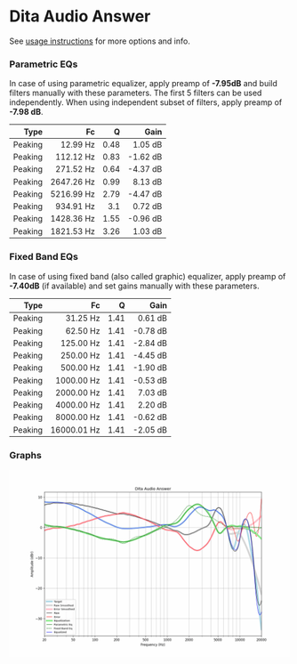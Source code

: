 # Dita Audio Answer
See [usage instructions](https://github.com/jaakkopasanen/AutoEq#usage) for more options and info.

### Parametric EQs
In case of using parametric equalizer, apply preamp of **-7.95dB** and build filters manually
with these parameters. The first 5 filters can be used independently.
When using independent subset of filters, apply preamp of **-7.98 dB**.

| Type    | Fc         |    Q | Gain     |
|--------:|-----------:|-----:|---------:|
| Peaking | 12.99 Hz   | 0.48 | 1.05 dB  |
| Peaking | 112.12 Hz  | 0.83 | -1.62 dB |
| Peaking | 271.52 Hz  | 0.64 | -4.37 dB |
| Peaking | 2647.26 Hz | 0.99 | 8.13 dB  |
| Peaking | 5216.99 Hz | 2.79 | -4.47 dB |
| Peaking | 934.91 Hz  | 3.1  | 0.72 dB  |
| Peaking | 1428.36 Hz | 1.55 | -0.96 dB |
| Peaking | 1821.53 Hz | 3.26 | 1.03 dB  |

### Fixed Band EQs
In case of using fixed band (also called graphic) equalizer, apply preamp of **-7.40dB**
(if available) and set gains manually with these parameters.

| Type    | Fc          |    Q | Gain     |
|--------:|------------:|-----:|---------:|
| Peaking | 31.25 Hz    | 1.41 | 0.61 dB  |
| Peaking | 62.50 Hz    | 1.41 | -0.78 dB |
| Peaking | 125.00 Hz   | 1.41 | -2.84 dB |
| Peaking | 250.00 Hz   | 1.41 | -4.45 dB |
| Peaking | 500.00 Hz   | 1.41 | -1.90 dB |
| Peaking | 1000.00 Hz  | 1.41 | -0.53 dB |
| Peaking | 2000.00 Hz  | 1.41 | 7.03 dB  |
| Peaking | 4000.00 Hz  | 1.41 | 2.20 dB  |
| Peaking | 8000.00 Hz  | 1.41 | -0.62 dB |
| Peaking | 16000.01 Hz | 1.41 | -2.05 dB |

### Graphs
![](./Dita%20Audio%20Answer.png)